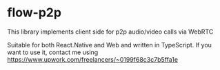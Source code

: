 # flow-p2p
This library implements client side for p2p audio/video calls via WebRTC

Suitable for both React.Native and Web and written in TypeScript. If you want to use it, contact me using https://www.upwork.com/freelancers/~0199f68c3c7b5ffa1e
